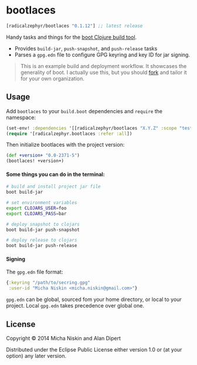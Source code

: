 # bootlaces

[](dependency)
```clojure
[radicalzephyr/bootlaces "0.1.12"] ;; latest release
```
[](/dependency)

Handy tasks and things for the [boot Clojure build tool][1].

* Provides `build-jar`, `push-snapshot`, and `push-release` tasks
* Parses a `gpg.edn` file to configure GPG keyring and key ID for jar signing.

> This is an example build and deployment workflow. It showcases the
> generality of boot. I actually use this, but you should [fork] and
> tailor it for your own organization.

## Usage

Add `bootlaces` to your `build.boot` dependencies and `require` the namespace:

```clj
(set-env! :dependencies '[[radicalzephyr/bootlaces "X.Y.Z" :scope "test"]])
(require '[radicalzephyr.bootlaces :refer :all])
```

Then initialize bootlaces with the project version:

```clj
(def +version+ "0.0-2371-5")
(bootlaces! +version+)
```

#### Some things you can do in the terminal:

```bash
# build and install project jar file
boot build-jar
```

```bash
# set environment variables
export CLOJARS_USER=foo
export CLOJARS_PASS=bar
```

```bash
# deploy snapshot to clojars
boot build-jar push-snapshot
```

```bash
# deploy release to clojars
boot build-jar push-release
```

#### Signing

The `gpg.edn` file format:

```clojure
{:keyring "/path/to/secring.gpg"
 :user-id "Micha Niskin <micha.niskin@gmail.com>"}
```

`gpg.edn` can be global, sourced fom your home directory, or local to your project. Local `gpg.edn` takes precedence over global one.

## License

Copyright © 2014 Micha Niskin and Alan Dipert

Distributed under the Eclipse Public License either version 1.0 or (at
your option) any later version.

[1]: https://github.com/boot-clj/boot
[2]: http://clojars.org/radicalzephyr/bootlaces/latest-version.svg?cache=2
[3]: http://clojars.org/radicalzephyr/bootlaces
[fork]: https://github.com/radicalzephyr/bootlaces/fork
